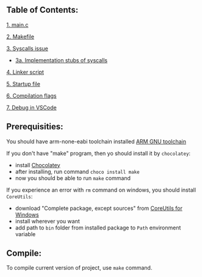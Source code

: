 

## Table of Contents:
[1. main.c](Chapters/1.%20main.c%20file.md)

[2. Makefile](Chapters/2.%20Makefile.md)

[3. Syscalls issue](Chapters/3.%20Syscalls%20issue.md)
- [3a. Implementation stubs of syscalls](Chapters/3a.%20Implementation%20stubs%20of%20syscalls.md)

[4. Linker script](Chapters/4.%20Linker%20script.md)

[5. Startup file](Chapters/5.%20Startup%20file.md)

[6. Compilation flags](Chapters/6.%20Compilation%20flags.md)

[7. Debug in VSCode](Chapters/7.%20Debug%20in%20VSCode.md)

## Prerequisities:
You should have arm-none-eabi toolchain installed [ARM GNU toolchain](https://developer.arm.com/downloads/-/gnu-rm)

If you don't have "make" program, then yo should install it by `chocolatey`:
- install [Chocolatey](https://chocolatey.org/install)
- after installing, run command `choco install make`
- now you should be able to run `make` command

If you experience an error with `rm` command on windows, you should install `CoreUtils`:
- download "Complete package, except sources" from [CoreUtils for Windows](https://gnuwin32.sourceforge.net/packages/coreutils.htm)
- install wherever you want
- add path to `bin` folder from installed package to `Path` environment variable

## Compile:
To compile current version of project, use `make` command.

